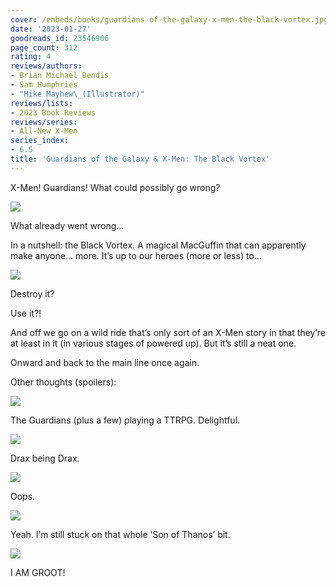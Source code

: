 ```yaml
---
cover: /embeds/books/guardians-of-the-galaxy-x-men-the-black-vortex.jpg
date: '2023-01-27'
goodreads_id: 23546906
page_count: 312
rating: 4
reviews/authors:
- Brian Michael Bendis
- Sam Humphries
- "Mike Mayhew\_(Illustrator)"
reviews/lists:
- 2023 Book Reviews
reviews/series:
- All-New X-Men
series_index:
- 6.5
title: 'Guardians of the Galaxy & X-Men: The Black Vortex'
---
```

X-Men! Guardians! What could possibly go wrong?

![](/embeds/books/attachments/all-new-x-men-6-5-8b3cd0.png)

What already went wrong…

In a nutshell: the Black Vortex. A magical MacGuffin that can apparently make anyone… more. It’s up to our heroes (more or less) to…

![](/embeds/books/attachments/all-new-x-men-6-5-7c96ad.png)

Destroy it?

Use it?!

And off we go on a wild ride that’s only sort of an X-Men story in that they’re at least in it (in various stages of powered up). But it’s still a neat one. 

Onward and back to the main line once again. 

<!--more-->

Other thoughts (spoilers):

![](/embeds/books/attachments/all-new-x-men-6-5-4c46db.png)

The Guardians (plus a few) playing a TTRPG. Delightful. 

![](/embeds/books/attachments/all-new-x-men-6-5-cfc575.png)

Drax being Drax. 

![](/embeds/books/attachments/all-new-x-men-6-5-74b58e.png)

Oops.

![](/embeds/books/attachments/all-new-x-men-6-5-ce264d.png)

Yeah. I’m still stuck on that whole ‘Son of Thanos’ bit. 

![](/embeds/books/attachments/all-new-x-men-6-5-bb6897.png)

I AM GROOT!


